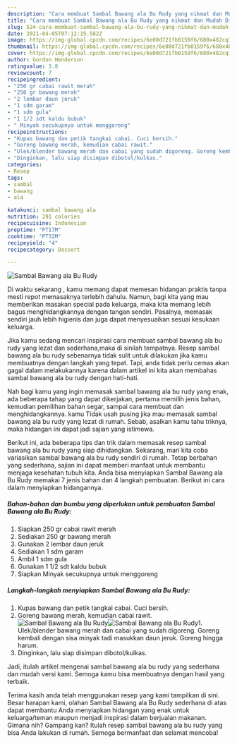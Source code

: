 ```yaml
---
description: "Cara membuat Sambal Bawang ala Bu Rudy yang nikmat dan Mudah Dibuat"
title: "Cara membuat Sambal Bawang ala Bu Rudy yang nikmat dan Mudah Dibuat"
slug: 524-cara-membuat-sambal-bawang-ala-bu-rudy-yang-nikmat-dan-mudah-dibuat
date: 2021-04-05T07:12:15.582Z
image: https://img-global.cpcdn.com/recipes/6e00d721fb0159f6/680x482cq70/sambal-bawang-ala-bu-rudy-foto-resep-utama.jpg
thumbnail: https://img-global.cpcdn.com/recipes/6e00d721fb0159f6/680x482cq70/sambal-bawang-ala-bu-rudy-foto-resep-utama.jpg
cover: https://img-global.cpcdn.com/recipes/6e00d721fb0159f6/680x482cq70/sambal-bawang-ala-bu-rudy-foto-resep-utama.jpg
author: Gordon Henderson
ratingvalue: 3.8
reviewcount: 7
recipeingredient:
- "250 gr cabai rawit merah"
- "250 gr bawang merah"
- "2 lembar daun jeruk"
- "1 sdm garam"
- "1 sdm gula"
- "1 1/2 sdt kaldu bubuk"
- " Minyak secukupnya untuk menggoreng"
recipeinstructions:
- "Kupas bawang dan petik tangkai cabai. Cuci bersih."
- "Goreng bawang merah, kemudian cabai rawit."
- "Ulek/blender bawang merah dan cabai yang sudah digoreng. Goreng kembali dengan sisa minyak tadi masukkan daun jeruk. Goreng hingga harum."
- "Dinginkan, lalu siap disimpan dibotol/kulkas."
categories:
- Resep
tags:
- sambal
- bawang
- ala

katakunci: sambal bawang ala 
nutrition: 291 calories
recipecuisine: Indonesian
preptime: "PT17M"
cooktime: "PT32M"
recipeyield: "4"
recipecategory: Dessert

---
```



![Sambal Bawang ala Bu Rudy](https://img-global.cpcdn.com/recipes/6e00d721fb0159f6/680x482cq70/sambal-bawang-ala-bu-rudy-foto-resep-utama.jpg)

Di waktu  sekarang , kamu memang dapat memesan hidangan praktis tanpa mesti repot memasaknya terlebih dahulu. Namun, bagi kita yang mau memberikan masakan special pada keluarga, maka kita memang lebih bagus menghidangkannya dengan tangan sendiri. Pasalnya, memasak sendiri jauh lebih higienis dan juga dapat menyesuaikan sesuai kesukaan keluarga.

Jika kamu sedang mencari inspirasi cara membuat sambal bawang ala bu rudy yang lezat dan sederhana,maka di sinilah tempatnya. Resep sambal bawang ala bu rudy  sebenarnya tidak sulit untuk dilakukan jika kamu membuatnya dengan langkah yang tepat. Tapi, anda tidak perlu cemas akan gagal dalam melakukannya 
karena dalam artikel ini kita akan membahas sambal bawang ala bu rudy dengan hati-hati.  



Nah bagi kamu yang ingin memasak sambal bawang ala bu rudy yang enak, ada beberapa tahap yang dapat dikerjakan, pertama memilih jenis bahan, kemudian pemilihan bahan segar, sampai cara membuat dan menghidangkannya. kamu Tidak usah pusing jika mau memasak sambal bawang ala bu rudy yang lezat di rumah. Sebab, asalkan kamu  tahu triknya, maka hidangan ini dapat jadi sajian yang istimewa.

Berikut ini, ada beberapa tips dan trik dalam memasak resep sambal bawang ala bu rudy yang siap dihidangkan. Sekarang, mari kita coba variasikan sambal bawang ala bu rudy sendiri di rumah. Tetap berbahan yang sederhana, sajian ini dapat memberi manfaat untuk membantu menjaga kesehatan tubuh kita. Anda bisa menyiapkan Sambal Bawang ala Bu Rudy memakai 7 jenis bahan dan 4 langkah pembuatan. Berikut ini cara dalam menyiapkan hidangannya.

<!--inarticleads1-->

##### Bahan-bahan dan bumbu yang diperlukan untuk pembuatan Sambal Bawang ala Bu Rudy:

1. Siapkan 250 gr cabai rawit merah
1. Sediakan 250 gr bawang merah
1. Gunakan 2 lembar daun jeruk
1. Sediakan 1 sdm garam
1. Ambil 1 sdm gula
1. Gunakan 1 1/2 sdt kaldu bubuk
1. Siapkan  Minyak secukupnya untuk menggoreng




<!--inarticleads2-->

##### Langkah-langkah menyiapkan Sambal Bawang ala Bu Rudy:

1. Kupas bawang dan petik tangkai cabai. Cuci bersih.
1. Goreng bawang merah, kemudian cabai rawit.
<img src="https://img-global.cpcdn.com/steps/52adb87271af1cb6/160x128cq70/sambal-bawang-ala-bu-rudy-langkah-memasak-2-foto.jpg" alt="Sambal Bawang ala Bu Rudy"><img src="https://img-global.cpcdn.com/steps/e0ab97e76c9939ce/160x128cq70/sambal-bawang-ala-bu-rudy-langkah-memasak-2-foto.jpg" alt="Sambal Bawang ala Bu Rudy">1. Ulek/blender bawang merah dan cabai yang sudah digoreng. Goreng kembali dengan sisa minyak tadi masukkan daun jeruk. Goreng hingga harum.
1. Dinginkan, lalu siap disimpan dibotol/kulkas.




Jadi, itulah artikel mengenai  sambal bawang ala bu rudy  yang sederhana dan mudah versi kami. Semoga kamu bisa membuatnya dengan hasil yang terbaik. 

Terima kasih anda telah menggunakan resep yang kami tampilkan di sini. Besar harapan kami, olahan  Sambal Bawang ala Bu Rudy sederhana di atas dapat membantu Anda menyiapkan hidangan yang enak untuk keluarga/teman maupun menjadi inspirasi dalam berjualan makanan. Gimana nih? Gampang kan? Itulah resep sambal bawang ala bu rudy yang bisa Anda lakukan di rumah. Semoga bermanfaat dan selamat mencoba!

